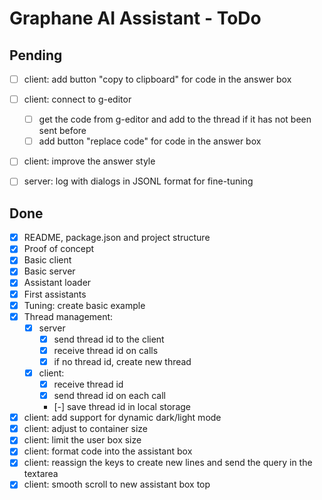 # Graphane AI Assistant - ToDo

## Pending

- [ ] client: add button "copy to clipboard" for code in the answer box

- [ ] client: connect to g-editor
  - [ ] get the code from g-editor and add to the thread if it has not been sent before
  - [ ] add button "replace code" for code in the answer box
- [ ] client: improve the answer style
 
- [ ] server: log with dialogs in JSONL format for fine-tuning

## Done

- [x] README, package.json and project structure
- [x] Proof of concept
- [x] Basic client
- [x] Basic server
- [x] Assistant loader
- [x] First assistants
- [x] Tuning: create basic example
- [x] Thread management:
  - [x] server
    - [x] send thread id to the client
    - [x] receive thread id on calls
    - [x] if no thread id, create new thread
  - [x] client:
    - [x] receive thread id
    - [x] send thread id on each call
    - [-] save thread id in local storage
- [x] client: add support for dynamic dark/light mode
- [x] client: adjust to container size
- [x] client: limit the user box size
- [x] client: format code into the assistant box
- [x] client: reassign the keys to create new lines and send the query in the textarea
- [x] client: smooth scroll to new assistant box top 
